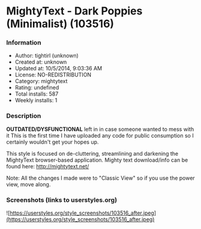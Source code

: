 # MightyText - Dark Poppies (Minimalist) (103516)

### Information
- Author: tightirl (unknown)
- Created at: unknown
- Updated at: 10/5/2014, 9:03:36 AM
- License: NO-REDISTRIBUTION
- Category: mightytext
- Rating: undefined
- Total installs: 587
- Weekly installs: 1


### Description
**OUTDATED/DYSFUNCTIONAL**
left in in case someone wanted to mess with it
This is the first time I have uploaded any code for public consumption so I certainly wouldn't get your hopes up. 

This style is focused on de-cluttering, streamlining and darkening the MightyText browser-based application. Mighty text download/info can be found here:
http://mightytext.net/

Note: All the changes I made were to "Classic View" so if you use the power view, move along.


### Screenshots (links to userstyles.org)
![https://userstyles.org/style_screenshots/103516_after.jpeg](https://userstyles.org/style_screenshots/103516_after.jpeg)


